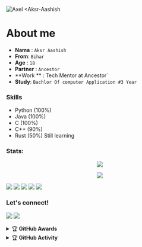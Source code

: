 ![Axel <Aksr-Aashish](https://telegra.ph/file/6f852c1f9d74abde013cb.jpg)


# About me
- **Nama**  : `Aksr Aashish`
- **From**: `Bihar`
- **Age**  : `18`
- **Partner**   : `Ancestor`
- **Work **  : Tech Mentor at Ancestor`
- **Study**: `Bachlor Of computer Application #3 Year`


### Skills
- Python (100%)
- Java (100%)
- C (100%)
- C++ (90%)
- Rust (50%) Still learning


### Stats:
<p align="center"><a href="https://github.com/aksr-aashish"><img src="https://github-readme-stats.vercel.app/api?username=aksr-aashish&show_icons=true&theme=radical"></a></p>
<p align="center"><a href="https://github.com/aksr-aashish"><img src="https://github-readme-stats.vercel.app/api/top-langs/?username=aksr-aashish&theme=radical&layout=compact"></a></p> 


<p>
    <img src="https://img.shields.io/badge/OS-Linux-blue?&logo=Linux" />
    <img src="https://img.shields.io/badge/OS-Windows-blue?&logo=Windows" />
    <img src="https://img.shields.io/badge/IDE-Xcode-blue?&logo=xcode" />
    <img src="https://img.shields.io/badge/Text%20Editor-Visual%20Studio%20Code-blue?&logo=visual%20studio%20code&logoColor=blue" />
    <img src="https://img.shields.io/badge/Sublime%20Text-gray?&logo=Sublime-Text" />
</p>

### Let's connect!
<p>
    <a href="https://t.me/itzz_axel" target="blank"><img src="https://img.shields.io/badge/@itzz_axel-30302f?style=flat&logo=telegram" /></a>
    <a href="https://instagram.com/aksr_aashish___" target="blank"><img src="https://img.shields.io/badge/@aksr_aashish___-30302f?style=flat&logo=instagram" /></a>
</p>
<details>
    <summary>&#127942 <b>GitHub Awards</b></summary><br/>

![Github Trophy](https://github-profile-trophy.vercel.app/?username=phaticusthiccy)

</details>

<details>
    <summary>&#127942 <b>GitHub Activity</b></summary><br/>

![Metrics](https://metrics.lecoq.io/aksr-aashish?template=classic&repositories.forks=true&languages=1&languages.colors=github&languages.threshold=0%25&config.timezone=Asia%2FJakarta)


</details>
